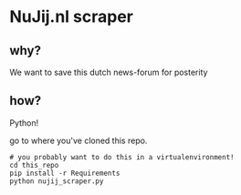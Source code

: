 # NuJij.nl scraper

## why?

We want to save this dutch news-forum for posterity

## how? 

Python!

go to where you've cloned this repo. 
```
# you probably want to do this in a virtualenvironment!
cd this_repo
pip install -r Requirements
python nujij_scraper.py

```


